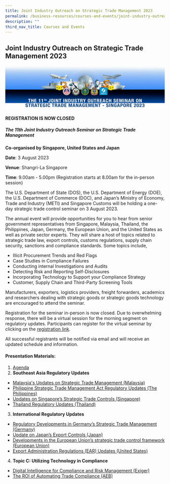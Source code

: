 ```yaml
---
title: Joint Industry Outreach on Strategic Trade Management 2023
permalink: /business-resources/courses-and-events/joint-industry-outreach-on-strategic-trade-management-2023/
description: ""
third_nav_title: Courses and Events
---
```

## Joint Industry Outreach on Strategic Trade Management 2023

![](/images/jio2023v2.jpg)

#### **REGISTRATION IS NOW CLOSED**

##### **The 11th Joint Industry Outreach Seminar on Strategic Trade Management**

**Co-organised by Singapore, United States and Japan**

**Date**: 3 August 2023

**Venue**: Shangri-La Singapore

**Time**: 9.00am - 5.00pm (Registration starts at 8.00am for the in-person session)

The U.S. Department of State (DOS), the U.S. Department of Energy (DOE), the U.S. Department of Commerce (DOC), and Japan’s Ministry of Economy, Trade and Industry (METI) and Singapore Customs will be holding a one-day strategic trade control seminar on 3 August 2023.

The annual event will provide opportunities for you to hear from senior government representatives from Singapore, Malaysia, Thailand, the Philippines, Japan, Germany, the European Union, and the United States as well as private sector experts. They will share a host of topics related to strategic trade law, export controls, customs regulations, supply chain security, sanctions and compliance standards. Some topics include, 

*   Illicit Procurement Trends and Red Flags
*   Case Studies in Compliance Failures
*   Conducting internal Investigations and Audits
*   Detecting Risk and Reporting Self-Disclosures
*   Incorporating Technology to Support your Compliance Strategy
*   Customer, Supply Chain and Third-Party Screening Tools

Manufacturers, exporters, logistics providers, freight forwarders, academics and researchers dealing with strategic goods or strategic goods technology are encouraged to attend the seminar.

Registration for the seminar in-person is now closed. Due to overwhelming response, there will be a virtual session for the morning segment on regulatory updates. Participants can register for the virtual seminar by clicking on the [registration link](https://go.gov.sg/registration-jio-2023).

All successful registrants will be notified via email and will receive an updated schedule and information.

#### Presentation Materials:
1. [Agenda](/files/businesses/TSSB/jio%20agenda%202023.pdf)
2. **Southeast Asia Regulatory Updates**
*  [Malaysia's Updates on Strategic Trade Management (Malaysia)](https://go.gov.sg/jio2023my)
*  [Philippine Strategic Trade Management Act Regulatory Updates (The Philippines)](https://go.gov.sg/jio2023ph)
*  [Updates on Singapore’s Strategic Trade Controls (Singapore)](https://go.gov.sg/jio2023sg)
*  [Thailand Regulatory Updates (Thailand)](https://go.gov.sg/jio2023th)
3. **International Regulatory Updates**
*  [Regulatory Developments in Germany’s Strategic Trade Management (Germany)](https://go.gov.sg/jio2023de)
*  [ Update on Japan’s Export Controls (Japan)](https://go.gov.sg/jio2023jp)
*  [Developments in the European Union’s strategic trade control framework (European Union)](https://go.gov.sg/jio2023eu)
*  [Export Administration Regulations (EAR) Updates (United States)](https://go.gov.sg/jio2023us)
4. **Topic C: Utilizing Technology in Compliance**
* [Digital Intelligence for Compliance and Risk Management (Exiger)](https://go.gov.sg/jio2023topiccexiger)
* [The ROI of Automating Trade Compliance (AEB)](https://go.gov.sg/jio2023topiccaeb)